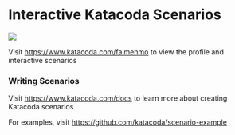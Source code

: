 # Interactive Katacoda Scenarios

[![](http://shields.katacoda.com/katacoda/faimehmo/count.svg)](https://www.katacoda.com/faimehmo "Get your profile on Katacoda.com")

Visit https://www.katacoda.com/faimehmo to view the profile and interactive scenarios

### Writing Scenarios
Visit https://www.katacoda.com/docs to learn more about creating Katacoda scenarios

For examples, visit https://github.com/katacoda/scenario-example
